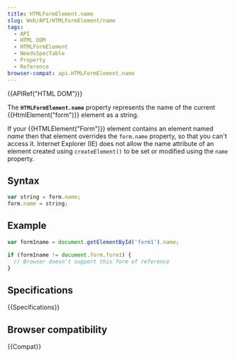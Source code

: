 ```yaml
---
title: HTMLFormElement.name
slug: Web/API/HTMLFormElement/name
tags:
  - API
  - HTML DOM
  - HTMLFormElement
  - NeedsSpecTable
  - Property
  - Reference
browser-compat: api.HTMLFormElement.name
---
```

{{APIRef("HTML DOM")}}

The **`HTMLFormElement.name`** property represents the name of
the current {{HtmlElement("form")}} element as a string.

If your {{HTMLElement("Form")}} element contains an element named _name_ then
that element overrides the `form.name` property, so that you can't access it.
Internet Explorer (IE) does not allow the name attribute of an element created using
`createElement()` to be set or modified using the `name` property.

## Syntax

```js
var string = form.name;
form.name = string;
```

## Example

```js
var form1name = document.getElementById('form1').name;

if (form1name != document.form.form1) {
  // Browser doesn't support this form of reference
}
```

## Specifications

{{Specifications}}

## Browser compatibility

{{Compat}}
